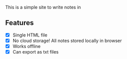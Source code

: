 This is a simple site to write notes in

## Features
- [x] Single HTML file
- [x] No cloud storage! All notes stored locally in browser
- [x] Works offline
- [x] Can export as txt files

